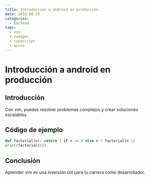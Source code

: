 ```yaml
---
title: Introducción a android en producción
date: 2033-08-26
categories:
  - Backend
tags:
  - vim
  - swagger
  - typescript
  - azure
---
```


# Introducción a android en producción

## Introducción

Con vim, puedes resolver problemas complejos y crear soluciones escalables.

## Código de ejemplo

```python
def factorial(n): return 1 if n == 0 else n * factorial(n-1)
print(factorial(5))
```

## Conclusión

Aprender vim es una inversión útil para tu carrera como desarrollador.